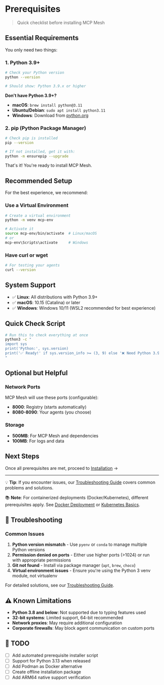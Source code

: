# Prerequisites

> Quick checklist before installing MCP Mesh

## Essential Requirements

You only need two things:

### 1. Python 3.9+

```bash
# Check your Python version
python --version

# Should show: Python 3.9.x or higher
```

**Don't have Python 3.9+?**

- **macOS**: `brew install python@3.11`
- **Ubuntu/Debian**: `sudo apt install python3.11`
- **Windows**: Download from [python.org](https://python.org)

### 2. pip (Python Package Manager)

```bash
# Check pip is installed
pip --version

# If not installed, get it with:
python -m ensurepip --upgrade
```

That's it! You're ready to install MCP Mesh.

## Recommended Setup

For the best experience, we recommend:

### Use a Virtual Environment

```bash
# Create a virtual environment
python -m venv mcp-env

# Activate it
source mcp-env/bin/activate  # Linux/macOS
# or
mcp-env\Scripts\activate     # Windows
```

### Have curl or wget

```bash
# For testing your agents
curl --version
```

## System Support

- ✅ **Linux**: All distributions with Python 3.9+
- ✅ **macOS**: 10.15 (Catalina) or later
- ✅ **Windows**: Windows 10/11 (WSL2 recommended for best experience)

## Quick Check Script

```bash
# Run this to check everything at once
python3 -c "
import sys
print('Python:', sys.version)
print('✅ Ready!' if sys.version_info >= (3, 9) else '❌ Need Python 3.9+')
"
```

## Optional but Helpful

### Network Ports

MCP Mesh will use these ports (configurable):

- **8000**: Registry (starts automatically)
- **8080-8090**: Your agents (you choose)

### Storage

- **500MB**: For MCP Mesh and dependencies
- **100MB**: For logs and data

## Next Steps

Once all prerequisites are met, proceed to [Installation](./02-installation.md) →

---

💡 **Tip**: If you encounter issues, our [Troubleshooting Guide](../10-operations/03-troubleshooting.md) covers common problems and solutions.

📚 **Note**: For containerized deployments (Docker/Kubernetes), different prerequisites apply. See [Docker Deployment](../03-docker-deployment.md) or [Kubernetes Basics](../04-kubernetes-basics.md).

## 🔧 Troubleshooting

### Common Issues

1. **Python version mismatch** - Use `pyenv` or `conda` to manage multiple Python versions
2. **Permission denied on ports** - Either use higher ports (>1024) or run with appropriate permissions
3. **Git not found** - Install via package manager (`apt`, `brew`, `choco`)
4. **Virtual environment issues** - Ensure you're using the Python 3 venv module, not virtualenv

For detailed solutions, see our [Troubleshooting Guide](./troubleshooting.md).

## ⚠️ Known Limitations

- **Python 3.8 and below**: Not supported due to typing features used
- **32-bit systems**: Limited support, 64-bit recommended
- **Network proxies**: May require additional configuration
- **Corporate firewalls**: May block agent communication on custom ports

## 📝 TODO

- [ ] Add automated prerequisite installer script
- [ ] Support for Python 3.13 when released
- [ ] Add Podman as Docker alternative
- [ ] Create offline installation package
- [ ] Add ARM64 native support verification
